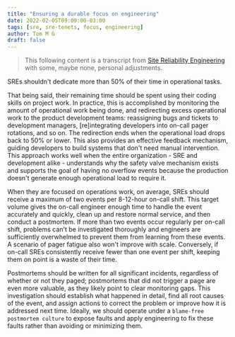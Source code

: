 ```yaml
---
title: "Ensuring a durable focus on engineering"
date: 2022-02-05T09:00:00-03:00
tags: [sre, sre-tenets, focus, engineering]
author: Tom M G
draft: false
---
```


> This following content is a transcript from [Site Reliability Engineering](https://books.google.com.br/books/about/Site_Reliability_Engineering.html?id=tYrPCwAAQBAJ) with some, maybe none, personal adjustments.

SREs shouldn't dedicate more than 50% of their time in operational tasks.

That being said, their remaining time should be spent using their coding skills on project work. In practice, this is accomplished by monitoring the amount of operational work being done, and redirecting excess operational work to the product development teams: reassigning bugs and tickets to development managers, [re]integrating developers into on-call pager rotations, and so on. The redirection ends when the operational load drops back to 50% or lower. This also provides an effective feedback mechanism, guiding developers to build systems that don't need manual intervention. This approach works well when the entire organization - SRE and development alike - understands why the safety valve mechanism exists and supports the goal of having no overflow events because the production doesn't generate enough operational load to require it.

When they are focused on operations work, on average, SREs should receive a maximum of two events per 8-12-hour on-call shift. This target volume gives the on-call engineer enough time to handle the event accurately and quickly, clean up and restore normal service, and then conduct a postmortem. If more than two events occur regularly per on-call shift, problems can't be investigated thoroughly and engineers are sufficiently overwhelmed to prevent them from learning from these events. A scenario of pager fatigue also won't improve with scale. Conversely, if on-call SREs consistently receive fewer than one event per shift, keeping them on point is a waste of their time.

Postmortems should be written for all significant incidents, regardless of whether or not they paged; postmortems that did not trigger a page are even more valuable, as they likely point to clear monitoring gaps. This investigation should establish what happened in detail, find all root causes of the event, and assign actions to correct the problem or improve how it is addressed next time. Ideally, we should operate under a `blame-free postmortem culture` to expose faults and apply engineering to fix these faults rather than avoiding or minimizing them.
